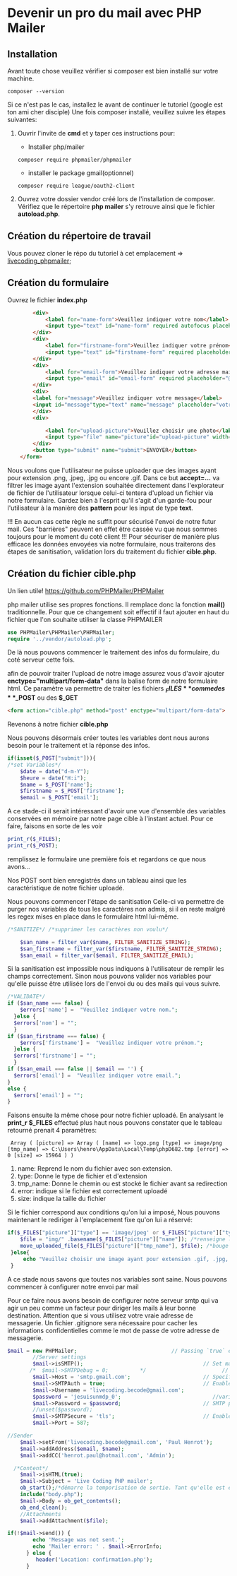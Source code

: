 # Devenir un pro du mail avec PHP Mailer
## Installation

Avant toute chose veuillez vérifier si composer est bien installé sur votre machine.
```
composer --version
```
Si ce n'est pas le cas, installez le avant de continuer le tutoriel (google est ton ami cher disciple)
Une fois composer installé, veuillez suivre les étapes suivantes:
1. Ouvrir l'invite de **cmd** et y taper ces instructions pour: 

    * Installer php/mailer
    ```
    composer require phpmailer/phpmailer
    ```
     * installer le package gmail(optionnel)
    ```
    composer require league/oauth2-client
    ```
1. Ouvrez votre dossier vendor créé lors de l'installation de composer. Vérifiez que le répertoire **php mailer** s'y retrouve ainsi que le fichier **autoload.php**.
## Création du répertoire de travail

Vous pouvez cloner le répo du tutoriel à cet emplacement => [livecoding_phpmailer]("https://github.com/makemyA/livecoding-phpmailer");
## Création du formulaire
Ouvrez le fichier **index.php**



```html
        <div>
            <label for="name-form">Veuillez indiquer votre nom</label>
            <input type="text" id="name-form" required autofocus placeholder="Nom" name="name" pattern="[a-zA-Z]{2,50}">
        </div>
        <div>
            <label for="firstname-form">Veuillez indiquer votre prénom</label>
            <input type="text" id="firstname-form" required placeholder="Prénom" name="firstname" pattern="[a-zA-Z]{2,50}">
        </div>
        <div>
            <label for="email-form">Veuillez indiquer votre adresse mail</label>
            <input type="email" id="email-form" required placeholder="@" name="email" pattern="[a-z0-9._%+-]+@[a-z0-9.-]+\.[a-z]{2,8}$" >
        </div>
        <div>
        <label for="message">Veuillez indiquer votre message</label>
        <input id="message"type="text" name="message" placeholder="votre message">
        </div>
        <div>
```
```html
            <label for="upload-picture">Veuillez choisir une photo</label>
            <input type="file" name="picture"id="upload-picture" width="100" height="auto" accept=".png,.gif,.jpg,.jpeg" required>
        </div>
        <button type="submit" name="submit">ENVOYER</button>
    </form>
```
Nous voulons que l'utilisateur ne puisse uploader que des images ayant pour extension .png, .jpeg, .jpg ou encore .gif. Dans ce but **accept=...** va filtrer les image ayant l'extension souhaitée directement dans l'explorateur de fichier de l'utilisateur lorsque celui-ci tentera d'upload un fichier via notre formulaire. Gardez bien à l'esprit qu'il s'agit d'un garde-fou pour l'utilisateur à la manière des **pattern** pour les input de type **text**. 

!!! En aucun cas cette règle ne suffit pour sécurisé l'envoi de notre futur mail. Ces "barrières" peuvent en effet être cassée vu que nous sommes toujours pour le moment du coté client !!!
Pour sécuriser de manière plus efficace les données envoyées via notre formulaire, nous traiterons des étapes de sanitisation, validation lors du traitement du fichier **cible.php**.
## Création du fichier cible.php
Un lien utile! https://github.com/PHPMailer/PHPMailer

php mailer utilise ses propres fonctions. Il remplace donc la fonction **mail()** traditionnelle. Pour que ce changement soit effectif il faut ajouter en haut du fichier que l'on souhaite utiliser la classe PHPMAILER
```php
use PHPMailer\PHPMailer\PHPMailer;
require '../vendor/autoload.php';
```
De là nous pouvons commencer le traitement des infos du formulaire, du coté serveur cette fois.

afin de pouvoir traiter l'upload de notre image assurez vous d'avoir ajouter **enctype="multipart/form-data"** dans la balise form de notre formulaire html. Ce paramètre va permettre de traiter les fichiers **$_FILES** comme des **$_POST** ou des **$_GET**

```html
<form action="cible.php" method="post" enctype="multipart/form-data">
```
Revenons à notre fichier **cible.php**

Nous pouvons désormais créer toutes les variables dont nous aurons besoin pour le traitement et la réponse des infos.

```php
if(isset($_POST["submit"])){
/*set Variables*/
    $date = date("d-m-Y");
    $heure = date("H:i");
    $name = $_POST['name'];
    $firstname = $_POST['firstname'];
    $email = $_POST['email'];
```
A ce stade-ci il serait intéressant d'avoir une vue d'ensemble des variables conservées en mémoire par notre page cible à l'instant actuel.
Pour ce faire, faisons en sorte de les voir

```php
print_r($_FILES);
print_r($_POST);
```
 remplissez le formulaire une première fois et regardons ce que nous avons...

Nos POST sont bien enregistrés dans un tableau ainsi que les caractéristique de notre fichier uploadé.

Nous pouvons commencer l'étape de sanitisation
Celle-ci va permettre de purger nos variables de tous les caractères non admis, si il en reste malgré les regex mises en place dans le formulaire html lui-même.
```php
/*SANITIZE*/ /*supprimer les caractères non voulu*/

    $san_name = filter_var($name, FILTER_SANITIZE_STRING);
    $san_firstname = filter_var($firstname, FILTER_SANITIZE_STRING);
    $san_email = filter_var($email, FILTER_SANITIZE_EMAIL);
```
Si la sanitisation est impossible nous indiquons à l'utilisateur de remplir les champs correctement. Sinon nous pouvons valider nos variables pour qu'elle puisse être utilisée lors de l'envoi du ou des mails qui vous suivre.

```php
/*VALIDATE*/
if ($san_name === false) {
    $errors['name'] =  "Veuillez indiquer votre nom.";
  }else {
  $errors['nom'] = "";
  }
if ($san_firstname === false) {
    $errors['firstname'] =  "Veuillez indiquer votre prénom.";
  }else {
  $errors['firstname'] = "";
  }
if ($san_email === false || $email == '') {
  $errors['email'] =  "Veuillez indiquer votre email.";
}
else {
  $errors['email'] = "";
}

```
Faisons ensuite la même chose pour notre fichier uploadé. En analysant le **print_r $_FILES** effectué plus haut nous pouvons constater que le tableau retourné prenait 4 paramètres:
```
 Array ( [picture] => Array ( [name] => logo.png [type] => image/png [tmp_name] => C:\Users\henro\AppData\Local\Temp\phpD682.tmp [error] => 0 [size] => 15964 ) )
```

1. name: Reprend le nom du fichier avec son extension.
1. type: Donne le type de fichier et d'extension
1. tmp_name: Donne le chemin ou est stocké le fichier avant sa redirection
1. error: indique si le fichier est correctement uploadé
1. size: indique la taille du fichier

Si le fichier correspond aux conditions qu'on lui a imposé,
Nous pouvons maintenant le rediriger à l'emplacement fixe qu'on lui a réservé:

```php
if($_FILES["picture"]["type"] == 'image/jpeg' or $_FILES["picture"]["type"] == 'image/jpg'or $_FILES["picture"]["type"] == 'image/gif'or $_FILES["picture"]["type"] == 'image/png' ){
    $file = "img/" .basename($_FILES["picture"]["name"]); /*renseigne le répertoire d'ou l'image va être envoyée*/
    move_uploaded_file($_FILES["picture"]["tmp_name"], $file); /*bouge le temp vers le bon répertoire*/
 }else{
     echo "Veuillez choisir une image ayant pour extension .gif, .jpg, .jpeg,.png";
 }
```

A ce stade nous savons que toutes nos variables sont saine. Nous pouvons commencer à configurer notre envoi par mail

Pour ce faire nous avons besoin de configurer notre serveur smtp qui va agir un peu comme un facteur pour diriger les mails à leur bonne destination.
Attention que si vous utilisez votre vraie adresse de messagerie. Un fichier .gitignore sera nécessaire pour  cacher les informations confidentielles comme le mot de passe de votre adresse de messagerie.
```php
$mail = new PHPMailer;                              // Passing `true` enables exceptions
        //Server settings
        $mail->isSMTP();                                      // Set mailer to use SMTP
       /*  $mail->SMTPDebug = 0;          */                        // Enable verbose debug output
        $mail->Host = 'smtp.gmail.com';                       // Specify main and backup SMTP servers
        $mail->SMTPAuth = true;                               // Enable SMTP authentication
        $mail->Username = 'livecoding.becode@gmail.com';                      // SMTP username
        $password = 'jesuisunmdp_0';                             //variable pour protÃ©ger le password
        $mail->Password = $password;                          // SMTP password
        //unset($password);
        $mail->SMTPSecure = 'tls';                            // Enable TLS encryption, `ssl` also accepted /*SSL et TLS sont deux protocoles cryptographiques qui permettent l’authentification, et le chiffrement des données qui transitent entre des serveurs, des machines et des applications en réseau (notamment lorsqu’un client se connecte à un serveur Web). Le SSL est le prédécesseur du TLS.*/
        $mail->Port = 587;
```

```php
//Sender
    $mail->setFrom('livecoding.becode@gmail.com', 'Paul Henrot');
    $mail->addAddress($email, $name);
    $mail->addCC('henrot.paul@hotmail.com', 'Admin');
```

```php
  /*Content*/
    $mail->isHTML(true);
    $mail->Subject = 'Live Coding PHP mailer';
    ob_start();/*démarre la temporisation de sortie. Tant qu'elle est enclenchée, aucune donnée, hormis les en-têtes, n'est envoyée au navigateur, mais temporairement mise en tampon.*/
    include("body.php");
    $mail->Body = ob_get_contents();
    ob_end_clean();  
    //Attachments
    $mail->addAttachment($file);
```
```php
if(!$mail->send()) {
        echo 'Message was not sent.';
        echo 'Mailer error: ' . $mail->ErrorInfo;
      } else {
         header('Location: confirmation.php');
      } 
```